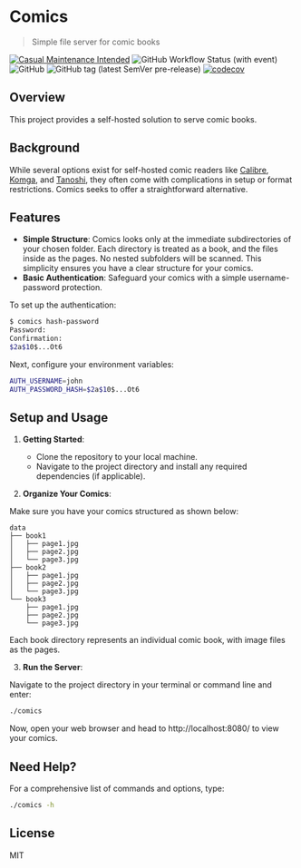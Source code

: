 # Comics

> Simple file server for comic books

[![Casual Maintenance Intended](https://casuallymaintained.tech/badge.svg)](https://casuallymaintained.tech/)
![GitHub Workflow Status (with event)](https://img.shields.io/github/actions/workflow/status/henry40408/comics/.github%2Fworkflows%2Fworkflow.yaml)
![GitHub](https://img.shields.io/github/license/henry40408/comics)
![GitHub tag (latest SemVer pre-release)](https://img.shields.io/github/v/tag/henry40408/comics)
[![codecov](https://codecov.io/gh/henry40408/comics/graph/badge.svg?token=26VSHOGXLN)](https://codecov.io/gh/henry40408/comics)

## Overview

This project provides a self-hosted solution to serve comic books.

## Background

While several options exist for self-hosted comic readers like [Calibre](https://github.com/janeczku/calibre-web), [Komga](https://github.com/gotson/komga), and [Tanoshi](https://github.com/faldez/tanoshi), they often come with complications in setup or format restrictions. Comics seeks to offer a straightforward alternative.

## Features

- **Simple Structure**: Comics looks only at the immediate subdirectories of your chosen folder. Each directory is treated as a book, and the files inside as the pages. No nested subfolders will be scanned. This simplicity ensures you have a clear structure for your comics.
- **Basic Authentication**: Safeguard your comics with a simple username-password protection.

To set up the authentication:

```bash
$ comics hash-password
Password:
Confirmation:
$2a$10$...Ot6
```

Next, configure your environment variables:

```bash
AUTH_USERNAME=john
AUTH_PASSWORD_HASH=$2a$10$...Ot6
```

## Setup and Usage

1. **Getting Started**:

   - Clone the repository to your local machine.
   - Navigate to the project directory and install any required dependencies (if applicable).

2. **Organize Your Comics**:

Make sure you have your comics structured as shown below:

```
data
├── book1
│   ├── page1.jpg
│   ├── page2.jpg
│   └── page3.jpg
├── book2
│   ├── page1.jpg
│   ├── page2.jpg
│   └── page3.jpg
└── book3
    ├── page1.jpg
    ├── page2.jpg
    └── page3.jpg
```

Each book directory represents an individual comic book, with image files as the pages.

3. **Run the Server**:

Navigate to the project directory in your terminal or command line and enter:

```bash
./comics
```

Now, open your web browser and head to http://localhost:8080/ to view your comics.

## Need Help?

For a comprehensive list of commands and options, type:

```bash
./comics -h
```

## License

MIT
